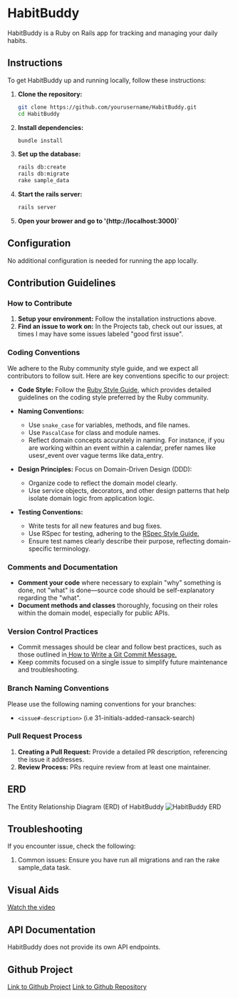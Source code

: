 # HabitBuddy

HabitBuddy is a Ruby on Rails app for tracking and managing your daily habits.

## Instructions

To get HabitBuddy up and running locally, follow these instructions:

1. **Clone the repository:**

   ```bash
   git clone https://github.com/yourusername/HabitBuddy.git
   cd HabitBuddy

2. **Install dependencies:**

    ```bash
    bundle install

3. **Set up the database:**

    ```bash
    rails db:create
    rails db:migrate
    rake sample_data

4. **Start the rails server:**

    ```bash
    rails server

5. **Open your brower and go to '(http://localhost:3000)`**

## Configuration

No additional configuration is needed for running the app locally.

## Contribution Guidelines

### How to Contribute

1. **Setup your environment:** Follow the installation instructions above.
2. **Find an issue to work on:** In the Projects tab, check out our issues, at times I may have some issues labeled "good first issue".

### Coding Conventions
We adhere to the Ruby community style guide, and we expect all contributors to follow suit. Here are key conventions specific to our project:

* **Code Style:** Follow the <a href="https://rubystyle.guide/">Ruby Style Guide</a>, which provides detailed guidelines on the coding style preferred by the Ruby community.
  
* **Naming Conventions:**
  - Use ```snake_case``` for variables, methods, and file names.
  - Use ```PascalCase``` for class and module names.
  - Reflect domain concepts accurately in naming. For instance, if you are working within an event within a calendar, prefer names like usesr_event over vague terms like data_entry.

* **Design Principles:** Focus on Domain-Driven Design (DDD):
  - Organize code to reflect the domain model clearly.
  - Use service objects, decorators, and other design patterns that help isolate domain logic from application logic.

* **Testing Conventions:**
  - Write tests for all new features and bug fixes.
  - Use RSpec for testing, adhering to the <a href="https://rspec.rubystyle.guide/">RSpec Style Guide.</a>
  - Ensure test names clearly describe their purpose, reflecting domain-specific terminology.

### Comments and Documentation

* **Comment your code** where necessary to explain "why" something is done, not "what" is done—source code should be self-explanatory regarding the "what".
* **Document methods and classes** thoroughly, focusing on their roles within the domain model, especially for public APIs.

### Version Control Practices
* Commit messages should be clear and follow best practices, such as those outlined in<a href="https://cbea.ms/git-commit/"> How to Write a Git Commit Message.</a>
* Keep commits focused on a single issue to simplify future maintenance and troubleshooting.

### Branch Naming Conventions
Please use the following naming conventions for your branches:
* ```<issue#-description>``` (i.e 31-initials-added-ransack-search)

### Pull Request Process
1. **Creating a Pull Request:** Provide a detailed PR description, referencing the issue it addresses.
2. **Review Process:** PRs require review from at least one maintainer.

## ERD

The Entity Relationship Diagram (ERD) of HabitBuddy
![HabitBuddy ERD](app/assets/images/habitbuddyerd.png)

## Troubleshooting

If you encounter issue, check the following: 

1. Common issues: Ensure you have run all migrations and ran the rake sample_data task.

## Visual Aids

[Watch the video](https://drive.google.com/file/d/1NT-ekYPlydL5cp9SQh5jFlhjeaqwovAg/view)

## API Documentation

HabitBuddy does not provide its own API endpoints. 

## Github Project

[Link to Github Project](https://github.com/users/reherr/projects/1)
[Link to Github Repository](https://github.com/reherr/habit-buddy)
